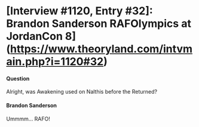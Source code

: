# [Interview #1120, Entry #32]: Brandon Sanderson RAFOlympics at JordanCon 8](https://www.theoryland.com/intvmain.php?i=1120#32)

#### Question

Alright, was Awakening used on Nalthis before the Returned?

#### Brandon Sanderson

Ummmm… RAFO!

